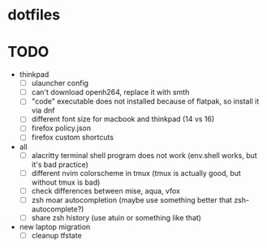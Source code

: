 # dotfiles

# TODO
- thinkpad
    - [ ] ulauncher config
    - [ ] can't download openh264, replace it with smth
    - [ ] "code" executable does not installed because of flatpak, so install it via dnf
    - [ ] different font size for macbook and thinkpad (14 vs 16)
    - [ ] firefox policy.json
    - [ ] firefox custom shortcuts

- all
    - [ ] alacritty terminal shell program does not work (env.shell works, but it's bad practice)
    - [ ] different nvim colorscheme in tmux (tmux is actually good, but without tmux is bad)
    - [ ] check differences between mise, aqua, vfox
    - [ ] zsh moar autocompletion (maybe use something better that zsh-autocomplete?)
    - [ ] share zsh history (use atuin or something like that)

- new laptop migration
    - [ ] cleanup tfstate
